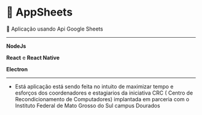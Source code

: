 # 🍃 AppSheets

👋 Aplicação usando Api Google Sheets

---

**NodeJs**

**React** e **React Native**

**Electron**

---

- Está aplicação está sendo feita no intuito de maximizar tempo e esforços dos coordenadores e estagiarios da iniciativa CRC ( Centro de Recondicionamento de Computadores) implantada em parceria com o Instituto Federal de Mato Grosso do Sul campus Dourados
